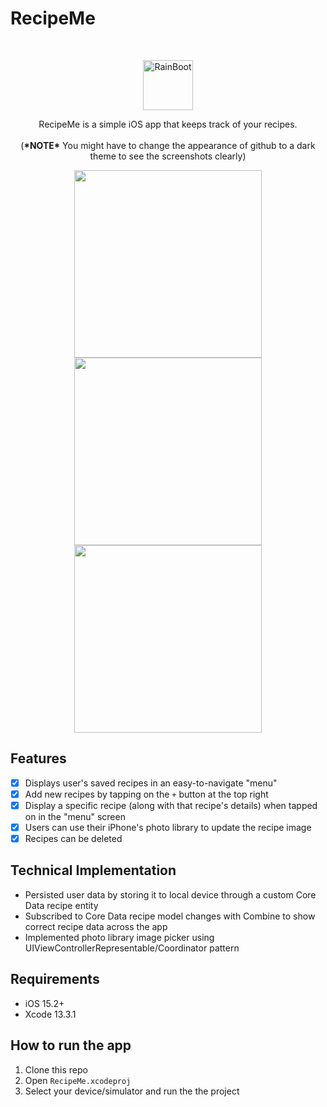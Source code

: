 # RecipeMe
<br />
<p align="center">
  <img src="https://dl.dropboxusercontent.com/s/2g44xjhwxq5bm1e/recipe_me_app_icon.png?dl=0" alt="RainBoot" width="80" height="80">
  <p align="center">
    RecipeMe is a simple iOS app that keeps track of your recipes.
    <br />
    <br />
    (<strong>*NOTE*</strong> You might have to change the appearance of github  to a dark theme to see the screenshots clearly)
  </p>
</p>

<p align="center">
  <img src= "https://dl.dropboxusercontent.com/s/znwwz75uo8k2kg2/recipe_me_menu_view.png?dl=0" width="300">
  <img src= "https://dl.dropboxusercontent.com/s/awxiagoi02q9m99/recipe_me_new_recipe_view.png?dl=0" width="300">
  <img src= "https://dl.dropboxusercontent.com/s/tu50t1nijbtlqi7/recipe_me_recipe_view.png?dl=0" width="300">
</p>

## Features
- [x] Displays user's saved recipes in an easy-to-navigate "menu"
- [x] Add new recipes by tapping on the `+` button at the top right
- [x] Display a specific recipe (along with that recipe's details) when tapped on in the "menu" screen
- [x] Users can use their iPhone's photo library to update the recipe image
- [x] Recipes can be deleted

## Technical Implementation
- Persisted user data by storing it to local device through a custom Core Data recipe entity
- Subscribed to Core Data recipe model changes with Combine to show correct recipe data across the app
- Implemented photo library image picker using UIViewControllerRepresentable/Coordinator pattern

## Requirements
- iOS 15.2+
- Xcode 13.3.1

## How to run the app
1. Clone this repo
2. Open `RecipeMe.xcodeproj`
3. Select your device/simulator and run the the project
